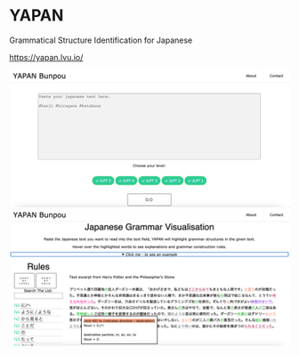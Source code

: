 # YAPAN
Grammatical Structure Identification for Japanese


https://yapan.lvu.io/



![Screenshot Example](https://github.com/leduvu/YAPAN/blob/main/yapan1.png)
![Screenshot Front Page](https://github.com/leduvu/YAPAN/blob/main/yapan2.png)
